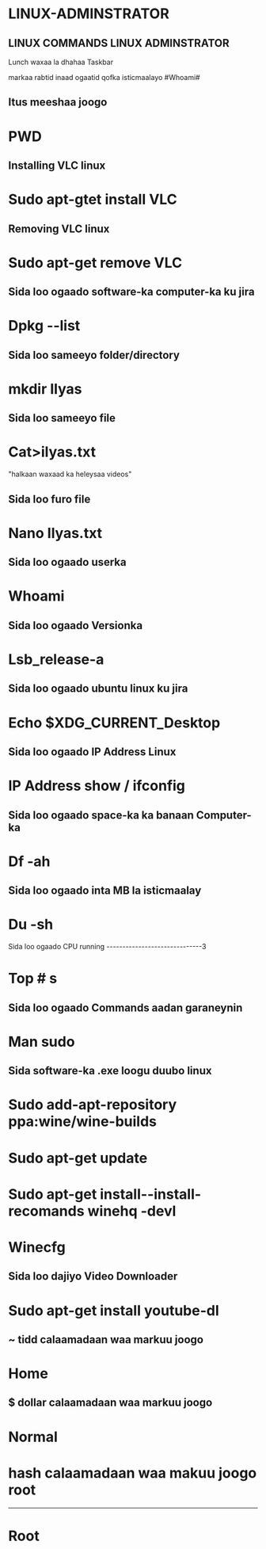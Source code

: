 # LINUX-ADMINSTRATOR
LINUX COMMANDS 
LINUX ADMINSTRATOR
--------------------

Lunch waxaa la dhahaa Taskbar 

markaa rabtid inaad ogaatid qofka isticmaalayo
#Whoami#

Itus meeshaa joogo
--------------------
# PWD #

Installing VLC linux 
---------------------
# Sudo apt-gtet install VLC 

Removing VLC linux
------------------
# Sudo apt-get remove VLC 

Sida loo ogaado software-ka computer-ka ku jira 
------------------------------------------------
# Dpkg --list 

Sida loo sameeyo folder/directory
----------------------------------
# mkdir Ilyas #

Sida loo sameeyo file
-----------------------
# Cat>ilyas.txt
"halkaan waxaad ka heleysaa videos"

Sida loo furo file
--------------------
# Nano Ilyas.txt

Sida loo ogaado userka
-----------------------
# Whoami #

Sida loo ogaado Versionka
---------------------------
# Lsb_release-a

Sida loo ogaado ubuntu linux ku jira
--------------------------------------
# Echo $XDG_CURRENT_Desktop

Sida loo ogaado IP Address Linux
---------------------------------
# IP Address show / ifconfig #

Sida loo ogaado space-ka ka banaan Computer-ka 
-----------------------------------------------
# Df -ah #

Sida loo ogaado inta MB la isticmaalay
--------------------------------------
# Du -sh #

Sida loo ogaado CPU running 
------------------------------3
# Top # s

Sida loo ogaado Commands aadan garaneynin
------------------------------------------
# Man sudo

Sida software-ka .exe loogu duubo linux 
---------------------------------------
# Sudo add-apt-repository ppa:wine/wine-builds #
# Sudo apt-get update #
# Sudo apt-get install--install-recomands winehq -devl #
# Winecfg

Sida loo dajiyo Video Downloader
---------------------------------
# Sudo apt-get install youtube-dl # 

~ tidd calaamadaan waa markuu joogo 
-------------------------------------
# Home #

$ dollar calaamadaan waa markuu joogo
-------------------------------------
# Normal #

# hash calaamadaan waa makuu joogo root
--------------------------------------------
# Root #

